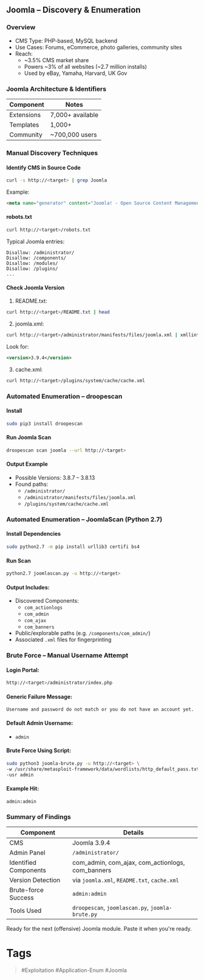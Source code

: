 ## Joomla – Discovery & Enumeration
### Overview

- CMS Type: PHP-based, MySQL backend    
- Use Cases: Forums, eCommerce, photo galleries, community sites
- Reach:    
    - ~3.5% CMS market share        
    - Powers ~3% of all websites (~2.7 million installs)
    - Used by eBay, Yamaha, Harvard, UK Gov        
### Joomla Architecture & Identifiers

| Component  | Notes            |
| ---------- | ---------------- |
| Extensions | 7,000+ available |
| Templates  | 1,000+           |
| Community  | ~700,000 users   |
### Manual Discovery Techniques
#### Identify CMS in Source Code

```bash
curl -s http://<target> | grep Joomla
```

Example:

```html
<meta name="generator" content="Joomla! - Open Source Content Management" />
```
#### robots.txt

```bash
curl http://<target>/robots.txt
```

Typical Joomla entries:

```
Disallow: /administrator/
Disallow: /components/
Disallow: /modules/
Disallow: /plugins/
...
```
#### Check Joomla Version

1. README.txt:    

```bash
curl http://<target>/README.txt | head
```

2. joomla.xml:

```bash
curl http://<target>/administrator/manifests/files/joomla.xml | xmllint --format -
```

Look for:

```xml
<version>3.9.4</version>
```

3. cache.xml:

```bash
curl http://<target>/plugins/system/cache/cache.xml
```
### Automated Enumeration – droopescan
#### Install

```bash
sudo pip3 install droopescan
```
#### Run Joomla Scan

```bash
droopescan scan joomla --url http://<target>
```
#### Output Example

- Possible Versions: 3.8.7 – 3.8.13    
- Found paths:
    - `/administrator/`        
    - `/administrator/manifests/files/joomla.xml`        
    - `/plugins/system/cache/cache.xml`        
### Automated Enumeration – JoomlaScan (Python 2.7)
#### Install Dependencies

```bash
sudo python2.7 -m pip install urllib3 certifi bs4
```
#### Run Scan

```bash
python2.7 joomlascan.py -u http://<target>
```
#### Output Includes:

- Discovered Components:    
    - `com_actionlogs`
    - `com_admin`    
    - `com_ajax`        
    - `com_banners`        
- Public/explorable paths (e.g. `/components/com_admin/`)
- Associated `.xml` files for fingerprinting
### Brute Force – Manual Username Attempt
#### Login Portal:

```bash
http://<target>/administrator/index.php
```
#### Generic Failure Message:

```
Username and password do not match or you do not have an account yet.
```
#### Default Admin Username:

- `admin`    
#### Brute Force Using Script:

```bash
sudo python3 joomla-brute.py -u http://<target> \
-w /usr/share/metasploit-framework/data/wordlists/http_default_pass.txt \
-usr admin
```
#### Example Hit:

```
admin:admin
```
### Summary of Findings

|Component|Details|
|---|---|
|CMS|Joomla 3.9.4|
|Admin Panel|`/administrator/`|
|Identified Components|com_admin, com_ajax, com_actionlogs, com_banners|
|Version Detection|via `joomla.xml`, `README.txt`, `cache.xml`|
|Brute-force Success|`admin:admin`|
|Tools Used|`droopescan`, `joomlascan.py`, `joomla-brute.py`|
Ready for the next (offensive) Joomla module. Paste it when you're ready.
# Tags
> #Exploitation #Application-Enum  #Joomla